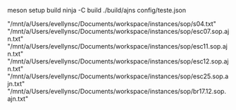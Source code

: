 meson setup build
ninja -C build
./build/ajns config/teste.json

"/mnt/a/Users/evellynsc/Documents/workspace/instances/sop/s04.txt"
"/mnt/a/Users/evellynsc/Documents/workspace/instances/sop/esc07.sop.ajn.txt"
"/mnt/a/Users/evellynsc/Documents/workspace/instances/sop/esc11.sop.ajn.txt"
"/mnt/a/Users/evellynsc/Documents/workspace/instances/sop/esc12.sop.ajn.txt"
"/mnt/a/Users/evellynsc/Documents/workspace/instances/sop/esc25.sop.ajn.txt"
"/mnt/a/Users/evellynsc/Documents/workspace/instances/sop/br17.12.sop.ajn.txt"
